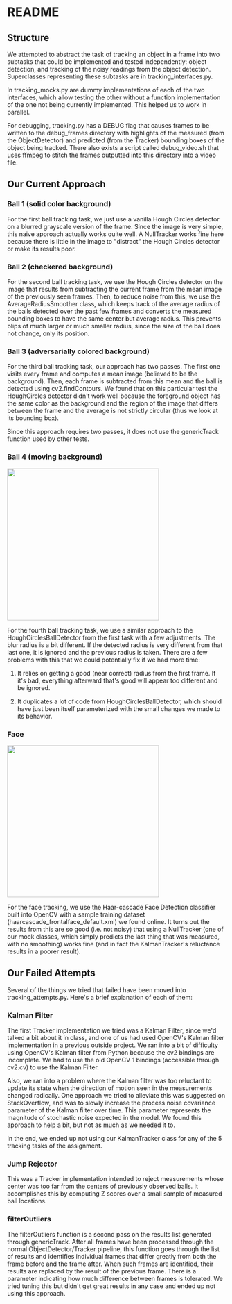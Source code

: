 # README

## Structure

We attempted to abstract the task of tracking an object in a frame into two subtasks that could be implemented and tested independently: object detection, and tracking of the noisy readings from the object detection. Superclasses representing these subtasks are in tracking_interfaces.py.

In tracking_mocks.py are dummy implementations of each of the two interfaces, which allow testing the other without a function implementation of the one not being currently implemented. This helped us to work in parallel.

For debugging, tracking.py has a DEBUG flag that causes frames to be written to the debug_frames directory with highlights of the measured (from the ObjectDetector) and predicted (from the Tracker) bounding boxes of the object being tracked. There also exists a script called debug_video.sh that uses ffmpeg to stitch the frames outputted into this directory into a video file.

## Our Current Approach

### Ball 1 (solid color background)

For the first ball tracking task, we just use a vanilla Hough Circles detector on a blurred grayscale version of the frame. Since the image is very simple, this naive approach actually works quite well. A NullTracker works fine here because there is little in the image to "distract" the Hough Circles detector or make its results poor.

### Ball 2 (checkered background)

For the second ball tracking task, we use the Hough Circles detector on the image that results from subtracting the current frame from the mean image of the previously seen frames. Then, to reduce noise from this, we use the AverageRadiusSmoother class, which keeps track of the average radius of the balls detected over the past few frames and converts the measured bounding boxes to have the same center but average radius. This prevents blips of much larger or much smaller radius, since the size of the ball does not change, only its position.

### Ball 3 (adversarially colored background)

For the third ball tracking task, our approach has two passes. The first one visits every frame and computes a mean image (believed to be the background). Then, each frame is subtracted from this mean and the ball is detected using cv2.findContours. We found that on this particular test the HoughCircles detector didn't work well because the foreground object has the same color as the background and the region of the image that differs between the frame and the average is not strictly circular (thus we look at its bounding box).

Since this approach requires two passes, it does not use the genericTrack function used by other tests.

### Ball 4 (moving background)
<img height="350" src="https://raw.githubusercontent.com/ut-cs378-vision-2014fall/course-info/master/images/ball_frame.png"/>

For the fourth ball tracking task, we use a similar approach to the HoughCirclesBallDetector from the first task with a few adjustments. The blur radius is a bit different. If the detected radius is very different from that last one, it is ignored and the previous radius is taken. There are a few problems with this that we could potentially fix if we had more time:

1. It relies on getting a good (near correct) radius from the first frame. If it's bad, everything afterward that's good will appear too different and be ignored.

2. It duplicates a lot of code from HoughCirclesBallDetector, which should have just been itself parameterized with the small changes we made to its behavior.

### Face

<img height="350" src="https://raw.githubusercontent.com/ut-cs378-vision-2014fall/course-info/master/images/face_track_frame.png"/>

For the face tracking, we use the Haar-cascade Face Detection classifier built into OpenCV with a sample training dataset (haarcascade_frontalface_default.xml) we found online. It turns out the results from this are so good (i.e. not noisy) that using a NullTracker (one of our mock classes, which simply predicts the last thing that was measured, with no smoothing) works fine (and in fact the KalmanTracker's reluctance results in a poorer result).

## Our Failed Attempts

Several of the things we tried that failed have been moved into tracking_attempts.py. Here's a brief explanation of each of them:

### Kalman Filter

The first Tracker implementation we tried was a Kalman Filter, since we'd talked a bit about it in class, and one of us had used OpenCV's Kalman filter implementation in a previous outside project. We ran into a bit of difficulty using OpenCV's Kalman filter from Python because the cv2 bindings are incomplete. We had to use the old OpenCV 1 bindings (accessible through cv2.cv) to use the Kalman Filter.

Also, we ran into a problem where the Kalman filter was too reluctant to update its state when the direction of motion seen in the measurements changed radically. One approach we tried to alleviate this was suggested on StackOverflow, and was to slowly increase the process noise covariance parameter of the Kalman filter over time. This parameter represents the magnitude of stochastic noise expected in the model. We found this approach to help a bit, but not as much as we needed it to.

In the end, we ended up not using our KalmanTracker class for any of the 5 tracking tasks of the assignment.

### Jump Rejector

This was a Tracker implementation intended to reject measurements whose center was too far from the centers of previously observed balls. It accomplishes this by computing Z scores over a small sample of measured ball locations.

### filterOutliers

The filterOutliers function is a second pass on the results list generated through genericTrack. After all frames have been processed through the normal ObjectDetector/Tracker pipeline, this function goes through the list of results and identifies individual frames that differ greatly from both the frame before and the frame after. When such frames are identified, their results are replaced by the result of the previous frame. There is a parameter indicating how much difference between frames is tolerated. We tried tuning this but didn't get great results in any case and ended up not using this approach.
